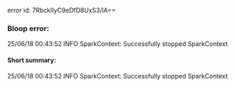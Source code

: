 error id: 7RbckIIyC9eDfD8UxS3/lA==
### Bloop error:

25/06/18 00:43:52 INFO SparkContext: Successfully stopped SparkContext
#### Short summary: 

25/06/18 00:43:52 INFO SparkContext: Successfully stopped SparkContext